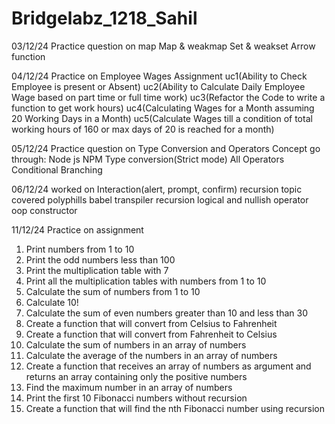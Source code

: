 # Bridgelabz_1218_Sahil
03/12/24
Practice question on map
Map & weakmap
Set & weakset
Arrow function

04/12/24
Practice on Employee Wages Assignment
uc1(Ability to Check Employee is present or Absent)
uc2(Ability to Calculate Daily Employee Wage based on part time or full time work) 
uc3(Refactor the Code to write a function to get work hours)
uc4(Calculating Wages for a Month assuming 20 Working Days in a Month)
uc5(Calculate Wages till a condition of total working hours of 160 or max days of 20 is reached for a month)

05/12/24
Practice question on Type Conversion and Operators
Concept go through:
Node js
NPM
Type conversion(Strict mode)
All Operators
Conditional Branching

06/12/24
worked on 
Interaction(alert, prompt, confirm)
recursion
topic covered 
polyphills
babel
transpiler
recursion
logical and nullish operator
oop 
constructor

11/12/24
Practice on assignment
1. Print numbers from 1 to 10
2. Print the odd numbers less than 100
3. Print the multiplication table with 7
4. Print all the multiplication tables with numbers from 1 to 10
5. Calculate the sum of numbers from 1 to 10
6. Calculate 10!
7. Calculate the sum of even numbers greater than 10 and less than 30
8. Create a function that will convert from Celsius to Fahrenheit
9. Create a function that will convert from Fahrenheit to Celsius
10. Calculate the sum of numbers in an array of numbers
11. Calculate the average of the numbers in an array of numbers
12. Create a function that receives an array of numbers as argument and returns an array containing only the positive numbers
13. Find the maximum number in an array of numbers
14. Print the first 10 Fibonacci numbers without recursion
15. Create a function that will find the nth Fibonacci number using recursion


